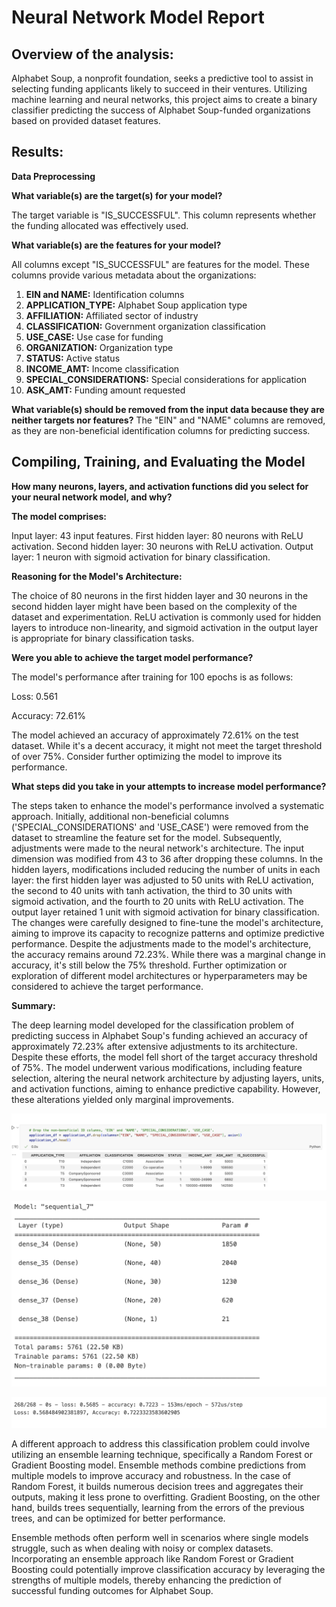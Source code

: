 # __Neural Network Model Report__

## __Overview of the analysis:__

Alphabet Soup, a nonprofit foundation, seeks a predictive tool to assist in selecting funding applicants likely to succeed in their ventures. Utilizing machine learning and neural networks, this project aims to create a binary classifier predicting the success of Alphabet Soup-funded organizations based on provided dataset features.

## __Results:__ 

__Data Preprocessing__

__What variable(s) are the target(s) for your model?__

The target variable is "IS_SUCCESSFUL". This column represents whether the funding allocated was effectively used.

__What variable(s) are the features for your model?__

All columns except "IS_SUCCESSFUL" are features for the model. These columns provide various metadata about the organizations:
1. __EIN and NAME:__  Identification columns
2. __APPLICATION_TYPE:__  Alphabet Soup application type
3. __AFFILIATION:__ Affiliated sector of industry
4. __CLASSIFICATION:__ Government organization classification
5. __USE_CASE:__ Use case for funding
6. __ORGANIZATION:__ Organization type
7. __STATUS:__ Active status
8. __INCOME_AMT:__ Income classification
9. __SPECIAL_CONSIDERATIONS:__ Special considerations for application
10. __ASK_AMT:__ Funding amount requested

__What variable(s) should be removed from the input data because they are neither targets nor features?__
The "EIN" and "NAME" columns are removed, as they are non-beneficial identification columns for predicting success.

## __Compiling, Training, and Evaluating the Model__

__How many neurons, layers, and activation functions did you select for your neural network model, and why?__

__The model comprises:__

Input layer: 43 input features.
First hidden layer: 80 neurons with ReLU activation.
Second hidden layer: 30 neurons with ReLU activation.
Output layer: 1 neuron with sigmoid activation for binary classification.

__Reasoning for the Model's Architecture:__

The choice of 80 neurons in the first hidden layer and 30 neurons in the second hidden layer might have been based on the complexity of the dataset and experimentation.
ReLU activation is commonly used for hidden layers to introduce non-linearity, and sigmoid activation in the output layer is appropriate for binary classification tasks.

__Were you able to achieve the target model performance?__


The model's performance after training for 100 epochs is as follows:

Loss: 0.561

Accuracy: 72.61%

The model achieved an accuracy of approximately 72.61% on the test dataset. While it's a decent accuracy, it might not meet the target threshold of over 75%. Consider further optimizing the model to improve its performance.

__What steps did you take in your attempts to increase model performance?__

The steps taken to enhance the model's performance involved a systematic approach. Initially, additional non-beneficial columns ('SPECIAL_CONSIDERATIONS' and 'USE_CASE') were removed from the dataset to streamline the feature set for the model. Subsequently, adjustments were made to the neural network's architecture. The input dimension was modified from 43 to 36 after dropping these columns. In the hidden layers, modifications included reducing the number of units in each layer: the first hidden layer was adjusted to 50 units with ReLU activation, the second to 40 units with tanh activation, the third to 30 units with sigmoid activation, and the fourth to 20 units with ReLU activation. The output layer retained 1 unit with sigmoid activation for binary classification. The changes were carefully designed to fine-tune the model's architecture, aiming to improve its capacity to recognize patterns and optimize predictive performance. Despite the adjustments made to the model's architecture, the accuracy remains around 72.23%. While there was a marginal change in accuracy, it's still below the 75% threshold. Further optimization or exploration of different model architectures or hyperparameters may be considered to achieve the target performance.



__Summary:__ 

The deep learning model developed for the classification problem of predicting success in Alphabet Soup's funding achieved an accuracy of approximately 72.23% after extensive adjustments to its architecture. Despite these efforts, the model fell short of the target accuracy threshold of 75%. The model underwent various modifications, including feature selection, altering the neural network architecture by adjusting layers, units, and activation functions, aiming to enhance predictive capability. However, these alterations yielded only marginal improvements.

![Removig Additional Columns](https://github.com/kaijaygregory/deep-learning-challenge/blob/main/Images/Removing%20Additional%20Columns.png)

![Adjusting Architecture](https://github.com/kaijaygregory/deep-learning-challenge/blob/main/Images/Adjusting%20Architecture.png)

![Updated Accuracy](https://github.com/kaijaygregory/deep-learning-challenge/blob/main/Images/Updated%20Accuracy.png)

A different approach to address this classification problem could involve utilizing an ensemble learning technique, specifically a Random Forest or Gradient Boosting model. Ensemble methods combine predictions from multiple models to improve accuracy and robustness. In the case of Random Forest, it builds numerous decision trees and aggregates their outputs, making it less prone to overfitting. Gradient Boosting, on the other hand, builds trees sequentially, learning from the errors of the previous trees, and can be optimized for better performance.

Ensemble methods often perform well in scenarios where single models struggle, such as when dealing with noisy or complex datasets. Incorporating an ensemble approach like Random Forest or Gradient Boosting could potentially improve classification accuracy by leveraging the strengths of multiple models, thereby enhancing the prediction of successful funding outcomes for Alphabet Soup.

